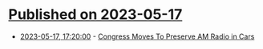 # [Published on 2023-05-17](index.md)

* [2023-05-17, 17:20:00](https://radio.slashdot.org/story/23/05/17/1711207/congress-moves-to-preserve-am-radio-in-cars?utm_source=rss1.0mainlinkanon&utm_medium=feed) - [Congress Moves To Preserve AM Radio in Cars](https://radio.slashdot.org/story/23/05/17/1711207/congress-moves-to-preserve-am-radio-in-cars?utm_source=rss1.0mainlinkanon&utm_medium=feed)
